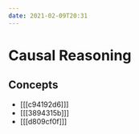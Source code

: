 ```yaml
---
date: 2021-02-09T20:31
---
```


# Causal Reasoning

## Concepts

- [[[c94192d6]]]
- [[[3894315b]]]
- [[[d809cf0f]]]
